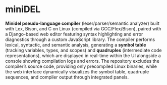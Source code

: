 # miniDEL
**Minidel pseudo-language compiler** (lexer/parser/semantic analyzer) built with Lex, Bison, and C on Linux (compiled via GCC/Flex/Bison), paired with a Django-based web editor featuring syntax highlighting and error diagnostics through a custom JavaScript library. 
The compiler performs lexical, syntactic, and semantic analysis, generating a **symbol table** (tracking variables, types, and scopes) and **quadruples** (intermediate code representations), which are displayed in real-time within the UI alongside a console showing compilation logs and errors. 
The repository excludes the compiler’s source code, providing only precompiled Linux binaries, while the web interface dynamically visualizes the symbol table, quadruple sequences, and compiler output through integrated panels.
